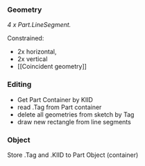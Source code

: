 ### Geometry
*4 x Part.LineSegment.*

Constrained: 
- 2x horizontal, 
- 2x vertical
- [[Coincident geometry]]
### Editing
- Get Part Container by KIID
- read .Tag from Part container
- delete all geometries from sketch by Tag
- draw new rectangle from line segments

### Object
Store .Tag and .KIID to Part Object (container)
